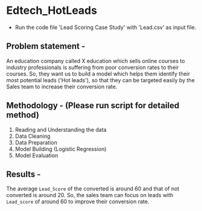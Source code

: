 # Edtech_HotLeads
* Run the code file 'Lead Scoring Case Study' with 'Lead.csv' as input file.

## Problem statement - 
An education company called X education which sells online courses to industry professionals is suffering from poor conversion rates to their courses. So, they want us to build a model which helps them identify their most potential leads ('Hot leads'), so that they can be targeted easily by the Sales team to increase their conversion rate.

## Methodology - (Please run script for detailed method)

1. Reading and Understanding the data
2. Data Cleaning
3. Data Preparation
4. Model Building (Logistic Regression)
5. Model Evaluation

## Results - 
The average `Lead_Score` of the converted is around 60 and that of not converted is around 20. So, the sales team can focus on leads with `Lead_score` of around 60 to improve their conversion rate.
